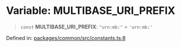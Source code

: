 # Variable: MULTIBASE\_URI\_PREFIX

> `const` **MULTIBASE\_URI\_PREFIX**: `"urn:mb:"` = `'urn:mb:'`

Defined in: [packages/common/src/constants.ts:8](https://github.com/dcdpr/did-btcr2-js/blob/c82bc5c69016e1146a0c52c6e6b21621f5abd6d4/packages/common/src/constants.ts#L8)
